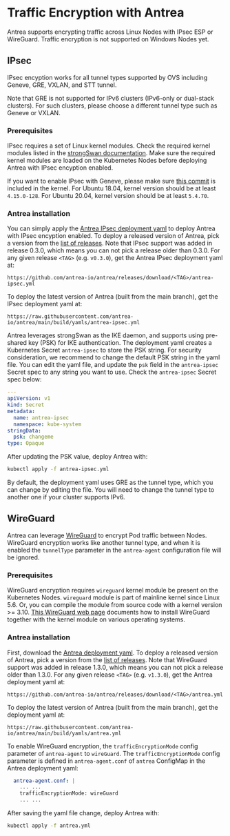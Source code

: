 # Traffic Encryption with Antrea

Antrea supports encrypting traffic across Linux Nodes with IPsec ESP or
WireGuard. Traffic encryption is not supported on Windows Nodes yet.

## IPsec

IPsec encyption works for all tunnel types supported by OVS including Geneve,
GRE, VXLAN, and STT tunnel.

Note that GRE is not supported for IPv6 clusters (IPv6-only or dual-stack
clusters). For such clusters, please choose a different tunnel type such as
Geneve or VXLAN.

### Prerequisites

IPsec requires a set of Linux kernel modules. Check the required kernel modules
listed in the [strongSwan documentation](https://wiki.strongswan.org/projects/strongswan/wiki/KernelModules).
Make sure the required kernel modules are loaded on the Kubernetes Nodes before
deploying Antrea with IPsec encyption enabled.

If you want to enable IPsec with Geneve, please make sure [this commit](https://github.com/torvalds/linux/commit/34beb21594519ce64a55a498c2fe7d567bc1ca20)
is included in the kernel. For Ubuntu 18.04, kernel version should be at least
`4.15.0-128`. For Ubuntu 20.04, kernel version should be at least `5.4.70`.

### Antrea installation

You can simply apply the [Antrea IPsec deployment yaml](https://github.com/antrea-io/antrea/blob/v1.9.1/build/yamls/antrea-ipsec.yml)
to deploy Antrea with IPsec encyption enabled. To deploy a released version of
Antrea, pick a version from the [list of releases](https://github.com/antrea-io/antrea/releases).
Note that IPsec support was added in release 0.3.0, which means you can not
pick a release older than 0.3.0. For any given release `<TAG>` (e.g. `v0.3.0`),
get the Antrea IPsec deployment yaml at:

```text
https://github.com/antrea-io/antrea/releases/download/<TAG>/antrea-ipsec.yml
```

To deploy the latest version of Antrea (built from the main branch), get the
IPsec deployment yaml at:

```text
https://raw.githubusercontent.com/antrea-io/antrea/main/build/yamls/antrea-ipsec.yml
```

Antrea leverages strongSwan as the IKE daemon, and supports using pre-shared key
(PSK) for IKE authentication. The deployment yaml creates a Kubernetes Secret
`antrea-ipsec` to store the PSK string. For security consideration, we recommend
to change the default PSK string in the yaml file. You can edit the yaml file,
and update the `psk` field in the `antrea-ipsec` Secret spec to any string you
want to use. Check the `antrea-ipsec` Secret spec below:

```yaml
---
apiVersion: v1
kind: Secret
metadata:
  name: antrea-ipsec
  namespace: kube-system
stringData:
  psk: changeme
type: Opaque
```

After updating the PSK value, deploy Antrea with:

```bash
kubectl apply -f antrea-ipsec.yml
```

By default, the deployment yaml uses GRE as the tunnel type, which you can
change by editing the file. You will need to change the tunnel type to another
one if your cluster supports IPv6.

## WireGuard

Antrea can leverage [WireGuard](https://www.wireguard.com) to encrypt Pod traffic
between Nodes. WireGuard encryption works like another tunnel type, and when it
is enabled the `tunnelType` parameter in the `antrea-agent` configuration file
will be ignored.

### Prerequisites

WireGuard encryption requires `wireguard` kernel module be present on the
Kubernetes Nodes. `wireguard` module is part of mainline kernel since Linux 5.6.
Or, you can compile the module from source code with a kernel version >= 3.10.
[This WireGuard web page](https://www.wireguard.com/install) documents how to
install WireGuard together with the kernel module on various operating systems.

### Antrea installation

First, download the [Antrea deployment yaml](https://github.com/antrea-io/antrea/blob/v1.9.1/build/yamls/antrea.yml). To deploy
a released version of Antrea, pick a version from the [list of releases](https://github.com/antrea-io/antrea/releases).
Note that WireGuard support was added in release 1.3.0, which means you can not
pick a release older than 1.3.0. For any given release `<TAG>` (e.g. `v1.3.0`),
get the Antrea deployment yaml at:

```text
https://github.com/antrea-io/antrea/releases/download/<TAG>/antrea.yml
```

To deploy the latest version of Antrea (built from the main branch), get the
deployment yaml at:

```text
https://raw.githubusercontent.com/antrea-io/antrea/main/build/yamls/antrea.yml
```

To enable WireGuard encryption, the `trafficEncryptionMode` config parameter of
`antrea-agent` to `wireGuard`. The `trafficEncryptionMode` config parameter is
defined in `antrea-agent.conf` of `antrea` ConfigMap in the Antrea deployment
yaml:

```yaml
  antrea-agent.conf: |
    ... ...
    trafficEncryptionMode: wireGuard
    ... ...
```

After saving the yaml file change, deploy Antrea with:

```bash
kubectl apply -f antrea.yml
```
